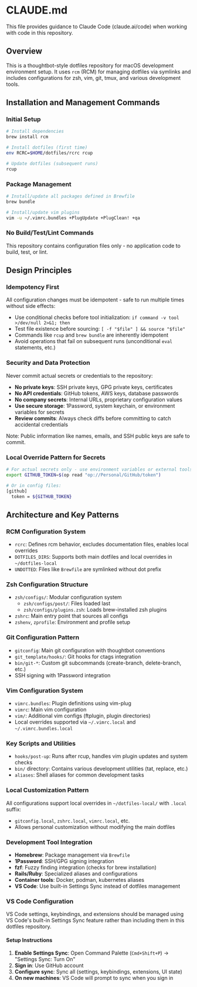 # CLAUDE.md

This file provides guidance to Claude Code (claude.ai/code) when working with code in this repository.

## Overview

This is a thoughtbot-style dotfiles repository for macOS development environment setup. It uses `rcm` (RCM) for managing dotfiles via symlinks and includes configurations for zsh, vim, git, tmux, and various development tools.

## Installation and Management Commands

### Initial Setup
```bash
# Install dependencies
brew install rcm

# Install dotfiles (first time)
env RCRC=$HOME/dotfiles/rcrc rcup

# Update dotfiles (subsequent runs)
rcup
```

### Package Management
```bash
# Install/update all packages defined in Brewfile
brew bundle

# Install/update vim plugins
vim -u ~/.vimrc.bundles +PlugUpdate +PlugClean! +qa
```

### No Build/Test/Lint Commands
This repository contains configuration files only - no application code to build, test, or lint.

## Design Principles

### Idempotency First
All configuration changes must be idempotent - safe to run multiple times without side effects:
- Use conditional checks before tool initialization: `if command -v tool >/dev/null 2>&1; then`
- Test file existence before sourcing: `[ -f "$file" ] && source "$file"`
- Commands like `rcup` and `brew bundle` are inherently idempotent
- Avoid operations that fail on subsequent runs (unconditional `eval` statements, etc.)

### Security and Data Protection
Never commit actual secrets or credentials to the repository:
- **No private keys**: SSH private keys, GPG private keys, certificates
- **No API credentials**: GitHub tokens, AWS keys, database passwords
- **No company secrets**: Internal URLs, proprietary configuration values
- **Use secure storage**: 1Password, system keychain, or environment variables for secrets
- **Review commits**: Always check diffs before committing to catch accidental credentials

Note: Public information like names, emails, and SSH public keys are safe to commit.

### Local Override Pattern for Secrets
```bash
# For actual secrets only - use environment variables or external tools:
export GITHUB_TOKEN=$(op read "op://Personal/GitHub/token")

# Or in config files:
[github]
  token = ${GITHUB_TOKEN}
```

## Architecture and Key Patterns

### RCM Configuration System
- `rcrc`: Defines rcm behavior, excludes documentation files, enables local overrides
- `DOTFILES_DIRS`: Supports both main dotfiles and local overrides in `~/dotfiles-local`
- `UNDOTTED`: Files like `Brewfile` are symlinked without dot prefix

### Zsh Configuration Structure
- `zsh/configs/`: Modular configuration system
  - `zsh/configs/post/`: Files loaded last
  - `zsh/configs/plugins.zsh`: Loads brew-installed zsh plugins
- `zshrc`: Main entry point that sources all configs
- `zshenv`, `zprofile`: Environment and profile setup

### Git Configuration Pattern
- `gitconfig`: Main git configuration with thoughtbot conventions
- `git_template/hooks/`: Git hooks for ctags integration
- `bin/git-*`: Custom git subcommands (create-branch, delete-branch, etc.)
- SSH signing with 1Password integration

### Vim Configuration System
- `vimrc.bundles`: Plugin definitions using vim-plug
- `vimrc`: Main vim configuration
- `vim/`: Additional vim configs (ftplugin, plugin directories)
- Local overrides supported via `~/.vimrc.local` and `~/.vimrc.bundles.local`

### Key Scripts and Utilities
- `hooks/post-up`: Runs after rcup, handles vim plugin updates and system checks
- `bin/` directory: Contains various development utilities (tat, replace, etc.)
- `aliases`: Shell aliases for common development tasks

### Local Customization Pattern
All configurations support local overrides in `~/dotfiles-local/` with `.local` suffix:
- `gitconfig.local`, `zshrc.local`, `vimrc.local`, etc.
- Allows personal customization without modifying the main dotfiles

### Development Tool Integration
- **Homebrew**: Package management via `Brewfile`
- **1Password**: SSH/GPG signing integration
- **fzf**: Fuzzy finding integration (checks for brew installation)
- **Rails/Ruby**: Specialized aliases and configurations
- **Container tools**: Docker, podman, kubernetes aliases
- **VS Code**: Use built-in Settings Sync instead of dotfiles management

### VS Code Configuration
VS Code settings, keybindings, and extensions should be managed using VS Code's built-in Settings Sync feature rather than including them in this dotfiles repository.

#### Setup Instructions
1. **Enable Settings Sync**: Open Command Palette (`Cmd+Shift+P`) → "Settings Sync: Turn On"
2. **Sign in**: Use GitHub account
3. **Configure sync**: Sync all (settings, keybindings, extensions, UI state)
4. **On new machines**: VS Code will prompt to sync when you sign in